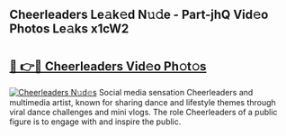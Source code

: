 ## Cheerleaders Le𝚊k𝚎d N𝚞𝚍e - Part-jhQ Vid𝚎o Photos Le𝚊ks x1cW2

# <h2><a href="http://fbfhq4s.evod.top/?m=Cheerleaders">🔗 👉🔴 Cheerleaders Vid𝚎o Ph𝚘t𝚘s</a></h2>

[![Cheerleaders N𝚞d𝚎s](https://i.imgur.com/8V9OHl7.gif)](http://fbfhq4s.evod.top/?m=Cheerleaders)
Social media sensation Cheerleaders and multimedia artist, known for sharing dance and lifestyle themes through viral dance challenges and mini vlogs. The role Cheerleaders of a public figure is to engage with and inspire the public. 
